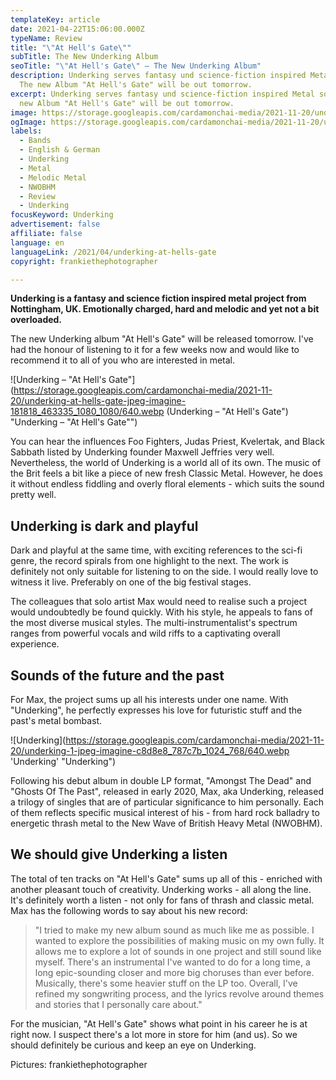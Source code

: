 ```yaml
---
templateKey: article
date: 2021-04-22T15:06:00.000Z
typeName: Review
title: "\"At Hell's Gate\""
subTitle: The New Underking Album
seoTitle: "\"At Hell's Gate\" – The New Underking Album"
description: Underking serves fantasy und science-fiction inspired Metal sound.
  The new Album "At Hell's Gate" will be out tomorrow.
excerpt: Underking serves fantasy und science-fiction inspired Metal sound. The
  new Album "At Hell's Gate" will be out tomorrow.
image: https://storage.googleapis.com/cardamonchai-media/2021-11-20/underking-2-jpeg-imagine-080808_392d2d_1024_768/640.webp
ogImage: https://storage.googleapis.com/cardamonchai-media/2021-11-20/underking-fb-png-imagine-181818_433232_1200_628/640.webp
labels:
  - Bands
  - English & German
  - Underking
  - Metal
  - Melodic Metal
  - NWOBHM
  - Review
  - Underking
focusKeyword: Underking
advertisement: false
affiliate: false
language: en
languageLink: /2021/04/underking-at-hells-gate
copyright: frankiethephotographer

---
```


**Underking is a fantasy and science fiction inspired metal project from Nottingham, UK. Emotionally charged, hard and melodic and yet not a bit overloaded.**

The new Underking album "At Hell's Gate" will be released tomorrow. I've had the honour of listening to it for a few weeks now and would like to recommend it to all of you who are interested in metal.

![Underking – "At Hell's Gate"](https://storage.googleapis.com/cardamonchai-media/2021-11-20/underking-at-hells-gate-jpeg-imagine-181818_463335_1080_1080/640.webp (Underking – "At Hell's Gate") "Underking – \"At Hell's Gate\"")

You can hear the influences Foo Fighters, Judas Priest, Kvelertak, and Black Sabbath listed by Underking founder Maxwell Jeffries very well. Nevertheless, the world of Underking is a world all of its own. The music of the Brit feels a bit like a piece of new fresh Classic Metal. However, he does it without endless fiddling and overly floral elements - which suits the sound pretty well.

## Underking is dark and playful

Dark and playful at the same time, with exciting references to the sci-fi genre, the record spirals from one highlight to the next. The work is definitely not only suitable for listening to on the side. I would really love to witness it live. Preferably on one of the big festival stages.

The colleagues that solo artist Max would need to realise such a project would undoubtedly be found quickly. With his style, he appeals to fans of the most diverse musical styles. The multi-instrumentalist's spectrum ranges from powerful vocals and wild riffs to a captivating overall experience.

## Sounds of the future and the past

For Max, the project sums up all his interests under one name. With "Underking", he perfectly expresses his love for futuristic stuff and the past's metal bombast.

![Underking](https://storage.googleapis.com/cardamonchai-media/2021-11-20/underking-1-jpeg-imagine-c8d8e8_787c7b_1024_768/640.webp 'Underking' "Underking")

Following his debut album in double LP format, "Amongst The Dead" and "Ghosts Of The Past", released in early 2020, Max, aka Underking, released a trilogy of singles that are of particular significance to him personally. Each of them reflects specific musical interest of his - from hard rock balladry to energetic thrash metal to the New Wave of British Heavy Metal (NWOBHM).

## We should give Underking a listen

The total of ten tracks on "At Hell's Gate" sums up all of this - enriched with another pleasant touch of creativity. Underking works - all along the line. It's definitely worth a listen - not only for fans of thrash and classic metal. Max has the following words to say about his new record:

> "I tried to make my new album sound as much like me as possible. I wanted to explore the possibilities of making music on my own fully. It allows me to explore a lot of sounds in one project and still sound like myself. There's an instrumental I've wanted to do for a long time, a long epic-sounding closer and more big choruses than ever before. Musically, there's some heavier stuff on the LP too. Overall, I've refined my songwriting process, and the lyrics revolve around themes and stories that I personally care about."

For the musician, "At Hell's Gate" shows what point in his career he is at right now. I suspect there's a lot more in store for him (and us). So we should definitely be curious and keep an eye on Underking.

<YouTube id="Cc1PMlfFsxI" />

Pictures: frankiethephotographer